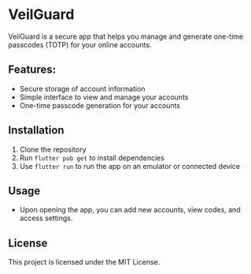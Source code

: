 # VeilGuard

VeilGuard is a secure app that helps you manage and generate one-time passcodes (TOTP) for your online accounts.

## Features:
- Secure storage of account information
- Simple interface to view and manage your accounts
- One-time passcode generation for your accounts

## Installation

1. Clone the repository
2. Run `flutter pub get` to install dependencies
3. Use `flutter run` to run the app on an emulator or connected device

## Usage

- Upon opening the app, you can add new accounts, view codes, and access settings.

## License

This project is licensed under the MIT License.

